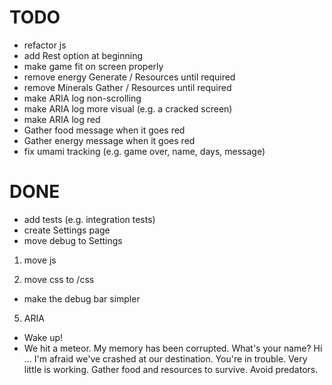 # TODO

- refactor js
- add Rest option at beginning
- make game fit on screen properly
- remove energy Generate / Resources until required
- remove Minerals Gather / Resources until required
- make ARIA log non-scrolling
- make ARIA log more visual (e.g. a cracked screen)
- make ARIA log red
- Gather food message when it goes red
- Gather energy message when it goes red
- fix umami tracking (e.g. game over, name, days, message)


# DONE
- add tests (e.g. integration tests)
- create Settings page 
- move debug to Settings 

1. move js

2. move css to /css
- make the debug bar simpler

5. ARIA
- Wake up!
- We hit a meteor. 
My memory has been corrupted.
What's your name?
Hi ...
I'm afraid we've crashed at our destination.
You're in trouble. Very little is working.
Gather food and resources to survive.
Avoid predators.